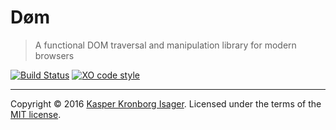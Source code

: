 # Døm

> A functional DOM traversal and manipulation library for modern browsers

[![Build Status](https://travis-ci.org/kasperisager/doem.svg?branch=master)](https://travis-ci.org/kasperisager/doem) [![XO code style](https://img.shields.io/badge/code_style-XO-5ed9c7.svg)](https://github.com/sindresorhus/xo)

---

Copyright &copy; 2016 [Kasper Kronborg Isager](https://github.com/kasperisager). Licensed under the terms of the [MIT license](LICENSE.md).
